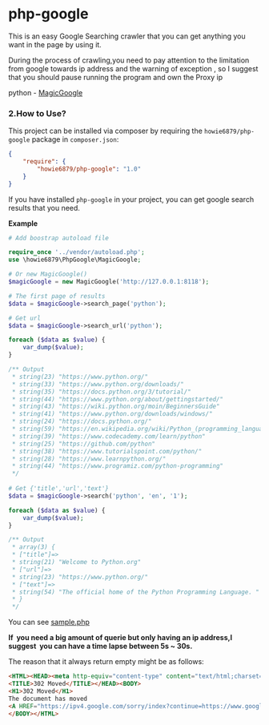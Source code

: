 # php-google
This is an easy Google Searching crawler that you can get anything you want in the page by using it.

During the process of  crawling,you need to pay attention to the limitation from google towards ip address and the warning of exception , so I suggest that you should pause running the program and own the Proxy ip

python - [MagicGoogle](https://github.com/howie6879/MagicGoogle)

### 2.How to Use?
This project can be installed via composer by requiring the `howie6879/php-google` package in `composer.json`:

``` json
{
    "require": {
        "howie6879/php-google": "1.0"
    }
}
```

If you have installed `php-google` in your project, you can get google search results that you need.

**Example**

``` php
# Add boostrap autoload file

require_once '../vendor/autoload.php';
use \howie6879\PhpGoogle\MagicGoogle;

# Or new MagicGoogle()
$magicGoogle = new MagicGoogle('http://127.0.0.1:8118');

# The first page of results
$data = $magicGoogle->search_page('python');

# Get url
$data = $magicGoogle->search_url('python');

foreach ($data as $value) {
    var_dump($value);
}

/** Output
 * string(23) "https://www.python.org/"
 * string(33) "https://www.python.org/downloads/"
 * string(35) "https://docs.python.org/3/tutorial/"
 * string(44) "https://www.python.org/about/gettingstarted/"
 * string(43) "https://wiki.python.org/moin/BeginnersGuide"
 * string(41) "https://www.python.org/downloads/windows/"
 * string(24) "https://docs.python.org/"
 * string(59) "https://en.wikipedia.org/wiki/Python_(programming_language)"
 * string(39) "https://www.codecademy.com/learn/python"
 * string(25) "https://github.com/python"
 * string(38) "https://www.tutorialspoint.com/python/"
 * string(28) "https://www.learnpython.org/"
 * string(44) "https://www.programiz.com/python-programming"
 */
 
# Get {'title','url','text'}
$data = $magicGoogle->search('python', 'en', '1');

foreach ($data as $value) {
    var_dump($value);
}

/** Output
 * array(3) {
 * ["title"]=>
 * string(21) "Welcome to Python.org"
 * ["url"]=>
 * string(23) "https://www.python.org/"
 * ["text"]=>
 * string(54) "The official home of the Python Programming Language. "
 * }
 */

```

You can see [sample.php](./examples/sample.php)

**If  you need a big amount of querie but only having an ip address,I suggest  you can have a time lapse between 5s ~ 30s.**

The reason that it always return empty might be as follows:

```html
<HTML><HEAD><meta http-equiv="content-type" content="text/html;charset=utf-8">
<TITLE>302 Moved</TITLE></HEAD><BODY>
<H1>302 Moved</H1>
The document has moved
<A HREF="https://ipv4.google.com/sorry/index?continue=https://www.google.me/s****">here</A>.
</BODY></HTML>
```
